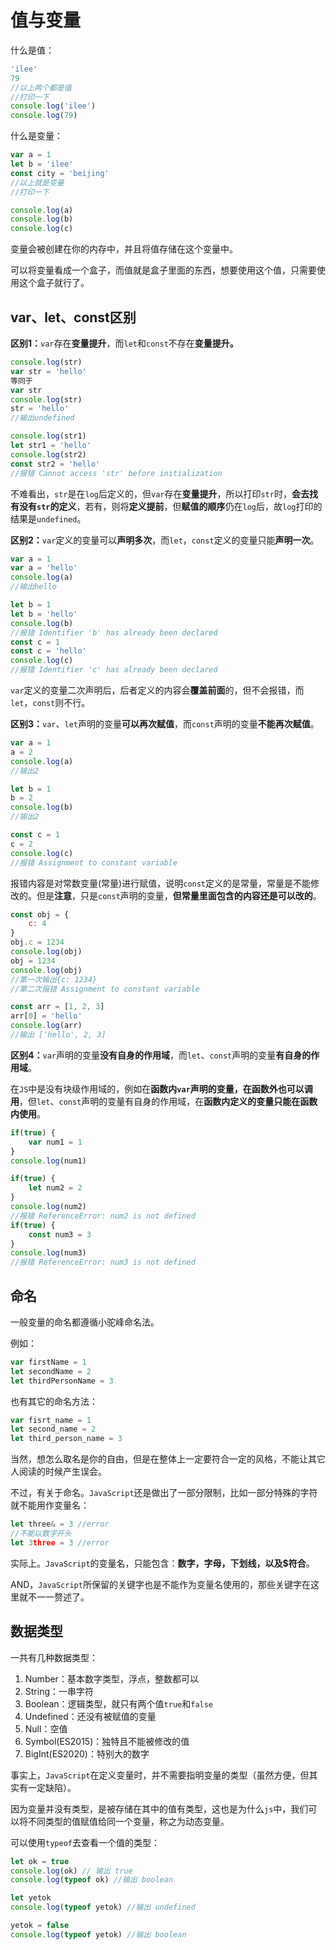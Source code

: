# 值与变量

什么是值：

```js
'ilee'
79
//以上两个都是值
//打印一下
console.log('ilee')
console.log(79)
```

什么是变量：

```js
var a = 1
let b = 'ilee'
const city = 'beijing'
//以上就是变量
//打印一下

console.log(a)
console.log(b)
console.log(c)
```

变量会被创建在你的内存中，并且将值存储在这个变量中。

可以将变量看成一个盒子，而值就是盒子里面的东西，想要使用这个值，只需要使用这个盒子就行了。

## var、let、const区别

**区别1：**`var`存在**变量提升**，而`let`和`const`不存在**变量提升。**

```javascript
console.log(str)
var str = 'hello'
等同于
var str
console.log(str)
str = 'hello'
//输出undefined

console.log(str1)
let str1 = 'hello'
console.log(str2)
const str2 = 'hello'
//报错 Cannot access 'str' before initialization
```

不难看出，`str`是在`log`后定义的，但`var`存在**变量提升**，所以打印`str`时，**会去找有没有`str`的定义**，若有，则将**定义提前**，但**赋值的顺序**仍在`log`后，故`log`打印的结果是`undefined`。

**区别2：**`var`定义的变量可以**声明多次**，而`let`，`const`定义的变量只能**声明一次**。

```javascript
var a = 1
var a = 'hello'
console.log(a)
//输出hello

let b = 1
let b =	'hello'
console.log(b)
//报错 Identifier 'b' has already been declared
const c = 1
const c = 'hello'
console.log(c)
//报错 Identifier 'c' has already been declared
```

`var`定义的变量二次声明后，后者定义的内容会**覆盖前面**的，但不会报错，而`let`，`const`则不行。

**区别3：**`var`、`let`声明的变量**可以再次赋值**，而`const`声明的变量**不能再次赋值**。

```javascript
var a = 1
a = 2
console.log(a)
//输出2

let b = 1
b = 2
console.log(b)
//输出2

const c = 1
c = 2
console.log(c)
//报错 Assignment to constant variable
```

报错内容是对常数变量(常量)进行赋值，说明`const`定义的是常量，常量是不能修改的。但是**注意**，只是`const`声明的变量，**但常量里面包含的内容还是可以改的**。

```javascript
const obj = {
	c: 4
}
obj.c = 1234
console.log(obj)
obj = 1234
console.log(obj)
//第一次输出{c: 1234}
//第二次报错 Assignment to constant variable

const arr = [1, 2, 3]
arr[0] = 'hello'
console.log(arr)
//输出 ['hello', 2, 3]
```

**区别4：**`var`声明的变量**没有自身的作用域**，而`let`、`const`声明的变量**有自身的作用域**。

在`JS`中是没有块级作用域的，例如在**函数内`var`声明的变量，在函数外也可以调用**，但`let`、`const`声明的变量有自身的作用域，在**函数内定义的变量只能在函数内使用**。

```javascript
if(true) {
	var num1 = 1
}
console.log(num1)

if(true) {
	let num2 = 2
}
console.log(num2)
//报错 ReferenceError: num2 is not defined
if(true) {
	const num3 = 3
}
console.log(num3)
//报错 ReferenceError: num3 is not defined
```

## 命名

一般变量的命名都遵循小驼峰命名法。

例如：

```js
var firstName = 1
let secondName = 2
let thirdPersonName = 3
```

也有其它的命名方法：

```js
var fisrt_name = 1
let second_name = 2
let third_person_name = 3
```

当然，想怎么取名是你的自由，但是在整体上一定要符合一定的风格，不能让其它人阅读的时候产生误会。

不过，有关于命名。`JavaScript`还是做出了一部分限制，比如一部分特殊的字符就不能用作变量名：

```js
let three& = 3 //error
//不能以数字开头
let 3three = 3 //error
```

实际上。`JavaScript`的变量名，只能包含：**数字，字母，下划线，以及$符合**。

AND，`JavaScript`所保留的关键字也是不能作为变量名使用的，那些关键字在这里就不一一赘述了。

## 数据类型

一共有几种数据类型：

1. Number：基本数字类型，浮点，整数都可以
2. String：一串字符
3. Boolean：逻辑类型，就只有两个值`true`和`false`
4. Undefined：还没有被赋值的变量
5. Null：空值
6. Symbol(ES2015)：独特且不能被修改的值
7. BigInt(ES2020)：特别大的数字

事实上，`JavaScript`在定义变量时，并不需要指明变量的类型（虽然方便，但其实有一定缺陷）。

因为变量并没有类型，是被存储在其中的值有类型，这也是为什么`js`中，我们可以将不同类型的值赋值给同一个变量，称之为动态变量。

可以使用`typeof`去查看一个值的类型：

```js
let ok = true
console.log(ok) // 输出 true
console.log(typeof ok) //输出 boolean

let yetok
console.log(typeof yetok) //输出 undefined

yetok = false
console.log(typeof yetok) //输出 boolean
```

